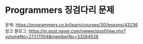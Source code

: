 # Programmers 징검다리 문제
문제: https://programmers.co.kr/learn/courses/30/lessons/43236  
참고 블로그: https://m.post.naver.com/viewer/postView.nhn?volumeNo=27217004&memberNo=33264526
